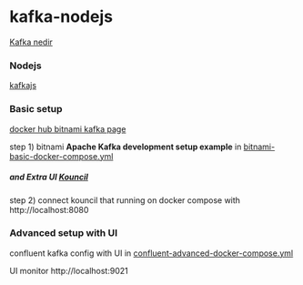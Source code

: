 # kafka-nodejs

[Kafka nedir](https://www.linkedin.com/pulse/kafka-terminolojisi-ve-mimarisi-emre-bozlak-pmp/?originalSubdomain=tr)

### Nodejs 

[kafkajs](https://kafka.js.org)


### Basic setup

[docker hub bitnami kafka page](https://hub.docker.com/r/bitnami/kafka)

step 1) bitnami **Apache Kafka development setup example** in [bitnami-basic-docker-compose.yml](bitnami-basic-docker-compose.yml)

##### and Extra UI [Kouncil](https://kouncil.io)
step 2) connect kouncil that running on docker compose with http://localhost:8080


### Advanced setup with UI

confluent kafka config with UI in [confluent-advanced-docker-compose.yml](confluent-advanced-docker-compose.yml)

UI monitor http://localhost:9021



